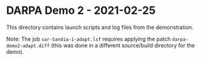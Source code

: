# DARPA Demo 2 - 2021-02-25

This directory contains launch scripts and log files from the demonstration.

Note: The job `sar-Sandia-1-adapt.lsf` requires applying the patch `darpa-demo2-adapt.diff` (this was done in a different source/build directory for the demo).

